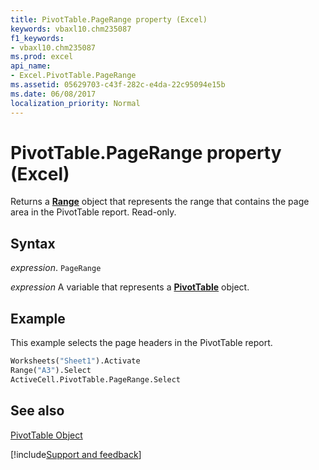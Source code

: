 ```yaml
---
title: PivotTable.PageRange property (Excel)
keywords: vbaxl10.chm235087
f1_keywords:
- vbaxl10.chm235087
ms.prod: excel
api_name:
- Excel.PivotTable.PageRange
ms.assetid: 05629703-c43f-282c-e4da-22c95094e15b
ms.date: 06/08/2017
localization_priority: Normal
---
```



# PivotTable.PageRange property (Excel)

Returns a  **[Range](Excel.Range(object).md)** object that represents the range that contains the page area in the PivotTable report. Read-only.


## Syntax

_expression_. `PageRange`

_expression_ A variable that represents a **[PivotTable](Excel.PivotTable.md)** object.


## Example

This example selects the page headers in the PivotTable report.


```vb
Worksheets("Sheet1").Activate 
Range("A3").Select 
ActiveCell.PivotTable.PageRange.Select
```


## See also


[PivotTable Object](Excel.PivotTable.md)

[!include[Support and feedback](~/includes/feedback-boilerplate.md)]